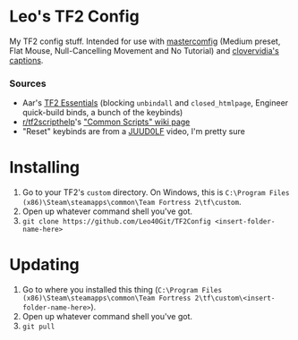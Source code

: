 # Leo's TF2 Config
My TF2 config stuff. Intended for use with [mastercomfig](https://mastercomfig.com) (Medium preset, Flat Mouse, Null-Cancelling Movement and No Tutorial) and [clovervidia's captions](http://steamcommunity.com/sharedfiles/filedetails/?id=167785751).

### Sources
* Aar's [TF2 Essentials](https://aarmastah.xyz/misc/tf2e/) (blocking `unbindall` and `closed_htmlpage`, Engineer quick-build binds, a bunch of the keybinds)
* [r/tf2scripthelp](https://old.reddit.com/r/tf2scripthelp)'s ["Common Scripts" wiki page](https://old.reddit.com/r/tf2scripthelp/wiki/commonscripts)
* "Reset" keybinds are from a [JUUD0LF](https://www.youtube.com/channel/UCCq2Ed9Uw4notIpCzVuXPog) video, I'm pretty sure

# Installing
1. Go to your TF2's `custom` directory. On Windows, this is `C:\Program Files (x86)\Steam\steamapps\common\Team Fortress 2\tf\custom`.
2. Open up whatever command shell you've got.
3. `git clone https://github.com/Leo40Git/TF2Config <insert-folder-name-here>`

# Updating
1. Go to where you installed this thing (`C:\Program Files (x86)\Steam\steamapps\common\Team Fortress 2\tf\custom\<insert-folder-name-here>`).
2. Open up whatever command shell you've got.
3. `git pull`
